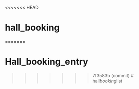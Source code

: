 <<<<<<< HEAD
# hall_booking
=======
# Hall_booking_entry
>>>>>>> 7f3583b (commit)
#   h a l l _ b o o k i n g _ l i s t  
 